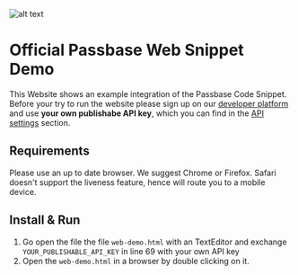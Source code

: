 ![alt text](https://i.imgur.com/cOj85Lg.jpg "Passbase Header")

# Official Passbase Web Snippet Demo

This Website shows an example integration of the Passbase Code Snippet. Before your try to run the website please sign up on our [developer platform](https://app.passbase.com/signup) and use **your own publishabe API key**, which you can find in the [API settings](https://app.passbase.com/settings/api) section. 

## Requirements

Please use an up to date browser. We suggest Chrome or Firefox. Safari doesn't support the liveness feature, hence will route you to a mobile device.

## Install & Run

1. Go open the file the file `web-demo.html` with an TextEditor and exchange `YOUR_PUBLISHABLE_API_KEY` in line 69 with your own API key 
2. Open the `web-demo.html` in a browser by double clicking on it.


